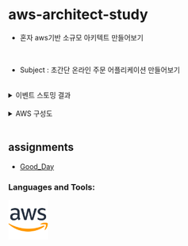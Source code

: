 # aws-architect-study
* 혼자 aws기반 소규모 아키텍트 만들어보기

<br>

 * Subject : 초간단 온라인 주문 어플리케이션 만들어보기

<br>

<details>
<summary style:"color:blue">이벤트 스토밍 결과</summary>
<div markdown="1">       

![image](https://user-images.githubusercontent.com/107085155/229755805-143ef058-cac5-4262-97e9-e71670db347f.png)


</div>
</details>
<br>

<details>
<summary style:"color:blue">AWS 구성도</summary>
<div markdown="2">
  
![스크린샷 2023-05-03 140248](https://user-images.githubusercontent.com/107085155/235836246-3e95ba76-734f-45fb-bf30-e8a6311f4365.png)
  
</div>
</details>
<br>

## assignments
- [Good_Day](https://github.com/ssepssep)

<h3 align="left">Languages and Tools:</h3>
<p align="left"> <a href="https://aws.amazon.com" target="_blank" rel="noreferrer"> <img src="https://raw.githubusercontent.com/devicons/devicon/master/icons/amazonwebservices/amazonwebservices-original-wordmark.svg" alt="aws" width="80" height="80"/> </a> <a href="https://www.docker.com/" target="_blank" rel="noreferrer"> 
